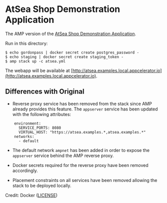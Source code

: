 AtSea Shop Demonstration Application
====================================

The AMP version of the [AtSea Shop Demonstration Application](https://github.com/dockersamples/atsea-sample-shop-app).

Run in this directory:

    $ echo gordonpass | docker secret create postgres_password -
    $ echo staging | docker secret create staging_token -
    $ amp stack up -c atsea.yml

The webapp will be available at [http://atsea.examples.local.appcelerator.io](http://atsea.examples.local.appcelerator.io).

## Differences with Original

- Reverse proxy service has been removed from the stack since AMP already provides this feature. The `appserver` service has been updated with the following attributes:
```
    environment:
      SERVICE_PORTS: 8080
      VIRTUAL_HOST: "https://atsea.examples.*,atsea.examples.*"
    networks:
      - default
```
- The default network `ampnet` has been added in order to expose the `appserver` service behind the AMP reverse proxy.

- Docker secrets required for the reverse proxy have been removed accordingly.

- Placement constraints on all services have been removed allowing the stack to be deployed locally.

Credit: Docker ([LICENSE](https://github.com/dockersamples/atsea-sample-shop-app/blob/master/LICENSE))
